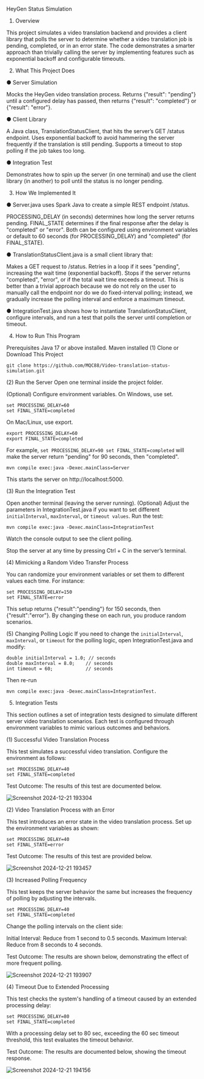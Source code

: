 HeyGen Status Simulation

1. Overview

This project simulates a video translation backend and provides a client library that polls the server to determine whether a video translation job is pending, completed, or in an error state. The code demonstrates a smarter approach than trivially calling the server by implementing features such as exponential backoff and configurable timeouts.

2. What This Project Does

● Server Simulation

Mocks the HeyGen video translation process.
Returns {"result": "pending"} until a configured delay has passed, then returns {"result": "completed"} or {"result": "error"}.

● Client Library

A Java class, TranslationStatusClient, that hits the server’s GET /status endpoint.
Uses exponential backoff to avoid hammering the server frequently if the translation is still pending.
Supports a timeout to stop polling if the job takes too long.

● Integration Test

Demonstrates how to spin up the server (in one terminal) and use the client library (in another) to poll until the status is no longer pending.

3. How We Implemented It

● Server.java uses Spark Java to create a simple REST endpoint /status.

PROCESSING_DELAY (in seconds) determines how long the server returns pending.
FINAL_STATE determines if the final response after the delay is "completed" or "error".
Both can be configured using environment variables or default to 60 seconds (for PROCESSING_DELAY) and "completed" (for FINAL_STATE).

● TranslationStatusClient.java is a small client library that:

Makes a GET request to /status.
Retries in a loop if it sees "pending", increasing the wait time (exponential backoff).
Stops if the server returns "completed", "error", or if the total wait time exceeds a timeout.
This is better than a trivial approach because we do not rely on the user to manually call the endpoint nor do we do fixed-interval polling; instead, we gradually increase the polling interval and enforce a maximum timeout.

● IntegrationTest.java shows how to instantiate TranslationStatusClient, configure intervals, and run a test that polls the server until completion or timeout.


4. How to Run This Program

Prerequisites
Java 17 or above installed.
Maven installed
(1) Clone or Download This Project
```
git clone https://github.com/MQC88/Video-translation-status-simulation.git
```
(2) Run the Server
Open one terminal inside the project folder.

(Optional) Configure environment variables. On Windows, use set.
```
set PROCESSING_DELAY=60
set FINAL_STATE=completed
```

On Mac/Linux, use export.
```
export PROCESSING_DELAY=60
export FINAL_STATE=completed
```
For example, `set PROCESSING_DELAY=90 set FINAL_STATE=completed` will make the server return "pending" for 90 seconds, then "completed".

`mvn compile exec:java -Dexec.mainClass=Server`

This starts the server on http://localhost:5000.

(3) Run the Integration Test

Open another terminal (leaving the server running).
(Optional) Adjust the parameters in IntegrationTest.java if you want to set different `initialInterval`, `maxInterval`, or `timeout values`.
Run the test:
```
mvn compile exec:java -Dexec.mainClass=IntegrationTest
```
Watch the console output to see the client polling. 

Stop the server at any time by pressing Ctrl + C in the server’s terminal.

(4) Mimicking a Random Video Transfer Process

You can randomize your environment variables or set them to different values each time. For instance:
```
set PROCESSING_DELAY=150
set FINAL_STATE=error
```
This setup returns {"result":"pending"} for 150 seconds, then {"result":"error"}.
By changing these on each run, you produce random scenarios.

(5) Changing Polling Logic
If you need to change the `initialInterval`, `maxInterval`, or `timeout` for the polling logic, open IntegrationTest.java and modify:
```
double initialInterval = 1.0; // seconds
double maxInterval = 8.0;    // seconds
int timeout = 60;            // seconds
```
Then re-run 
```
mvn compile exec:java -Dexec.mainClass=IntegrationTest.
```


5. Integration Tests

This section outlines a set of integration tests designed to simulate different server video translation scenarios. Each test is configured through environment variables to mimic various outcomes and behaviors.

(1) Successful Video Translation Process

This test simulates a successful video translation. Configure the environment as follows:

```
set PROCESSING_DELAY=40
set FINAL_STATE=completed
```
Test Outcome: The results of this test are documented below.

![Screenshot 2024-12-21 193304](https://github.com/user-attachments/assets/39b2ae8c-37d7-447c-a6d4-cf4346704e34)


(2) Video Translation Process with an Error

This test introduces an error state in the video translation process. Set up the environment variables as shown:

```
set PROCESSING_DELAY=40
set FINAL_STATE=error
```
Test Outcome: The results of this test are provided below.

![Screenshot 2024-12-21 193457](https://github.com/user-attachments/assets/c077a1e3-700b-4a0b-b852-d5fc95b5e2e1)


(3) Increased Polling Frequency

This test keeps the server behavior the same but increases the frequency of polling by adjusting the intervals. 
```
set PROCESSING_DELAY=40
set FINAL_STATE=completed
```
Change the polling intervals on the client side:

Initial Interval: Reduce from 1 second to 0.5 seconds.
Maximum Interval: Reduce from 8 seconds to 4 seconds.

Test Outcome: The results are shown below, demonstrating the effect of more frequent polling.

![Screenshot 2024-12-21 193907](https://github.com/user-attachments/assets/2b670f11-34c4-421b-88fb-263166385ae2)


(4) Timeout Due to Extended Processing

This test checks the system's handling of a timeout caused by an extended processing delay:

```
set PROCESSING_DELAY=80
set FINAL_STATE=completed
```
With a processing delay set to 80 sec, exceeding the 60 sec timeout threshold, this test evaluates the timeout behavior.

Test Outcome: The results are documented below, showing the timeout response.

![Screenshot 2024-12-21 194156](https://github.com/user-attachments/assets/d1548740-286f-439f-86e8-211b212b72e2)
